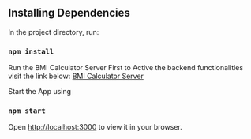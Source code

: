 ## Installing Dependencies 

In the project directory, run:
### `npm install`

Run the BMI Calculator Server First to Active the backend functionalities visit the link below:
[BMI Calculator Server](https://github.com/margibs/bmi-calculator-server)

Start the App using
### `npm start`

Open [http://localhost:3000](http://localhost:3000) to view it in your browser.


